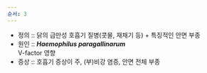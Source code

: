 ```yaml
---
순서: 3
---
```


- 정의 :: 닭의 급만성 호흡기 질병(콧물, 재채기 등) + 특징적인 안면 부종
- 원인 :: ***Haemophilus paragallinarum***<br>V-factor 영향
- 증상 :: 호흡기 증상이 주, (부)비강 염증, 안면 전체 부종